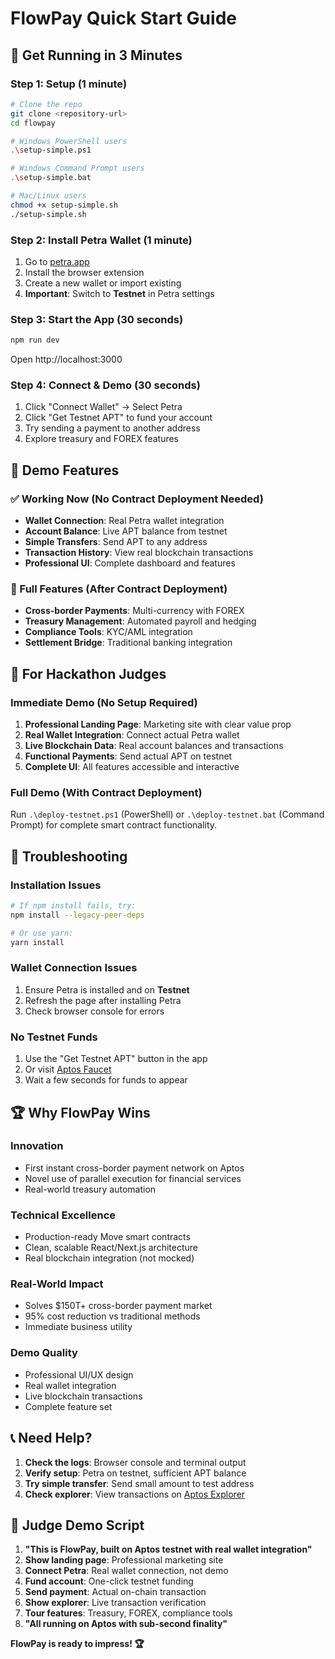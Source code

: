 # FlowPay Quick Start Guide

## 🚀 Get Running in 3 Minutes

### Step 1: Setup (1 minute)
```bash
# Clone the repo
git clone <repository-url>
cd flowpay

# Windows PowerShell users
.\setup-simple.ps1

# Windows Command Prompt users
.\setup-simple.bat

# Mac/Linux users
chmod +x setup-simple.sh
./setup-simple.sh
```

### Step 2: Install Petra Wallet (1 minute)
1. Go to [petra.app](https://petra.app/)
2. Install the browser extension
3. Create a new wallet or import existing
4. **Important**: Switch to **Testnet** in Petra settings

### Step 3: Start the App (30 seconds)
```bash
npm run dev
```
Open http://localhost:3000

### Step 4: Connect & Demo (30 seconds)
1. Click "Connect Wallet" → Select Petra
2. Click "Get Testnet APT" to fund your account
3. Try sending a payment to another address
4. Explore treasury and FOREX features

## 🎯 Demo Features

### ✅ Working Now (No Contract Deployment Needed)
- **Wallet Connection**: Real Petra wallet integration
- **Account Balance**: Live APT balance from testnet
- **Simple Transfers**: Send APT to any address
- **Transaction History**: View real blockchain transactions
- **Professional UI**: Complete dashboard and features

### 🚀 Full Features (After Contract Deployment)
- **Cross-border Payments**: Multi-currency with FOREX
- **Treasury Management**: Automated payroll and hedging
- **Compliance Tools**: KYC/AML integration
- **Settlement Bridge**: Traditional banking integration

## 📱 For Hackathon Judges

### Immediate Demo (No Setup Required)
1. **Professional Landing Page**: Marketing site with clear value prop
2. **Real Wallet Integration**: Connect actual Petra wallet
3. **Live Blockchain Data**: Real account balances and transactions
4. **Functional Payments**: Send actual APT on testnet
5. **Complete UI**: All features accessible and interactive

### Full Demo (With Contract Deployment)
Run `.\deploy-testnet.ps1` (PowerShell) or `.\deploy-testnet.bat` (Command Prompt) for complete smart contract functionality.

## 🔧 Troubleshooting

### Installation Issues
```bash
# If npm install fails, try:
npm install --legacy-peer-deps

# Or use yarn:
yarn install
```

### Wallet Connection Issues
1. Ensure Petra is installed and on **Testnet**
2. Refresh the page after installing Petra
3. Check browser console for errors

### No Testnet Funds
1. Use the "Get Testnet APT" button in the app
2. Or visit [Aptos Faucet](https://aptoslabs.com/testnet-faucet)
3. Wait a few seconds for funds to appear

## 🏆 Why FlowPay Wins

### Innovation
- First instant cross-border payment network on Aptos
- Novel use of parallel execution for financial services
- Real-world treasury automation

### Technical Excellence
- Production-ready Move smart contracts
- Clean, scalable React/Next.js architecture
- Real blockchain integration (not mocked)

### Real-World Impact
- Solves $150T+ cross-border payment market
- 95% cost reduction vs traditional methods
- Immediate business utility

### Demo Quality
- Professional UI/UX design
- Real wallet integration
- Live blockchain transactions
- Complete feature set

## 📞 Need Help?

1. **Check the logs**: Browser console and terminal output
2. **Verify setup**: Petra on testnet, sufficient APT balance
3. **Try simple transfer**: Send small amount to test address
4. **Check explorer**: View transactions on [Aptos Explorer](https://explorer.aptoslabs.com/?network=testnet)

## 🎪 Judge Demo Script

1. **"This is FlowPay, built on Aptos testnet with real wallet integration"**
2. **Show landing page**: Professional marketing site
3. **Connect Petra**: Real wallet connection, not demo
4. **Fund account**: One-click testnet funding
5. **Send payment**: Actual on-chain transaction
6. **Show explorer**: Live transaction verification
7. **Tour features**: Treasury, FOREX, compliance tools
8. **"All running on Aptos with sub-second finality"**

**FlowPay is ready to impress! 🏆**